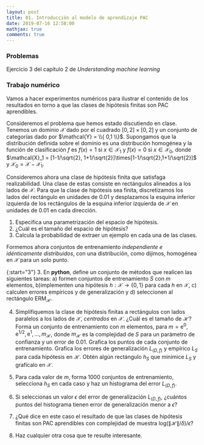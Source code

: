 ```yaml
---
layout: post
title: 01. Introducción al modelo de aprendizaje PAC
date: 2019-07-16 12:58:00
mathjax: true
comments: true
---
```



### Problemas
Ejercicio 3 del capítulo 2 de *Understanding machine learning*


### Trabajo numérico
Vamos a hacer experimentos numéricos para ilustrar el contenido de los resultados en torno a que las clases de hipótesis finitas son PAC aprendibles.

Consideremos el problema que hemos estado discutiendo en clase. Tenemos un dominio $\mathcal{X}$ dado por el cuadrado $[0,2]\times[0,2]$ y un conjunto de categorías dado por $\mathcal{Y} = \\{ 0,1 \\}$. Supongamos que la distribución definida sobre el dominio es una distribución homogénea y la función de clasificación $f$ es $f(x) = 1$ si $x\in\mathcal{X}_1$ y $f(x)=0$ si $x\in\mathcal{X}_0$, donde $\mathcal{X}_1 =  [1-1/\sqrt{2}, 1+1/\sqrt{2}]\times[1-1/\sqrt{2},1+1/\sqrt{2}]$ y $\mathcal{X}_0 = \mathcal{X}-\mathcal{X}_1$.

Consideremos ahora una clase de hipótesis finita que satisfaga realizabilidad. Una clase de estas consiste en rectángulos alineados a los lados de $\mathcal{X}$. Para que la clase de hipótesis sea finita, discretizamos los lados del rectángulo en unidades de 0.01 y desplazamos la esquina inferior izquierda de los rectángulos de la esquina inferior izquierda de $\mathcal{X}$ en unidades de 0.01 en cada dirección.

1. Especifica una parametrización del espacio de hipótesis.
2. ¿Cuál es el tamaño del espacio de hipótesis?
3. Calcula la probabilidad de extraer un ejemplo en cada una de las clases.

Formemos ahora conjuntos de entrenamiento *independiente e idénticamente distribuidos*, con una distribución, como dijimos, homogénea en $\mathcal{X}$ para un solo punto.

{:start="3"}
3. En **python**, define un conjunto de métodos que realicen las siguientes tareas: a) formen conjuntos de entrenamiento $S$ con $m$ elementos, b)implementen una hipótesis $h:\mathcal{X}\rightarrow\{0,1\}$ para cada $h$ en $\mathcal{X}$, c) calculen errores empíricos y de generalización y d) seleccionen al rectángulo $\text{ERM}_{\mathcal{H}}$.

4. Simplifiquemos la clase de hipótesis finitas a rectángulos con lados paralelos a los lados de $\mathcal{X}$, *centrados* en $\mathcal{X}$. ¿Cuál es el tamaño de $\mathcal{H}$? Forma un conjunto de entrenamiento con $m$ elementos, para $m = \text{e}^0, \text{e}^{1/2},\text{e}^1, \ldots,m_{\mathcal{H}}$, donde $m_{\mathcal{H}}$ es la complejidad de $S$ para un parámetro de confianza y un error de 0.01. Grafica los puntos de cada conjunto de entrenamiento. Grafica los errores de generalización $L_{(D,f)}$ y empírico $L_S$ para cada hipótesis en $\mathcal{H}$. Obtén algún rectángulo $h_S$ que minimice $L_S$ y grafícalo en $\mathcal{X}$.

5. Para cada valor de $m$, forma 1000 conjuntos de entrenamiento, selecciona $h_S$ en cada caso y haz un histograma del error $L_{(D,f)}$.

6. Si seleccionas un valor $\epsilon$ del error de generalización $L_{(D,f)}$, ¿cuántos puntos del histograma tienen error de generalización menor a $\epsilon$?

7. ¿Qué dice en este caso el resultado de que las clases de hipótesis finitas son PAC aprendibles con complejidad de muestra $\text{log}(\|\mathcal{H}\|/\delta)/\epsilon$?

8. Haz cualquier otra cosa que te resulte interesante.
